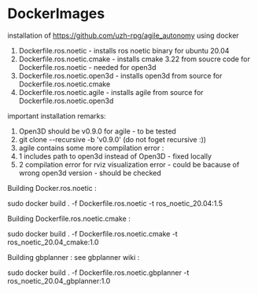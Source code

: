 # DockerImages


installation of https://github.com/uzh-rpg/agile_autonomy using docker 



1. Dockerfile.ros.noetic - installs ros noetic binary for ubuntu 20.04
2. Dockerfile.ros.noetic.cmake - installs cmake 3.22 from soucre code for Dockerfile.ros.noetic - needed for open3d 
3. Dockerfile.ros.noetic.open3d - installs open3d from source for Dockerfile.ros.noetic.cmake
4. Dockerfile.ros.noetic.agile - installs agile from source for Dockerfile.ros.noetic.open3d 





important installation remarks:


1. Open3D should be v0.9.0 for agile - to be tested
2. git clone --recursive -b 'v0.9.0' (do not foget recursive :))
3. agile contains some more compilation error :
3. 1 includes path to open3d instead of Open3D - fixed locally
3. 2 compilation error for rviz visualization error - could be bacause of wrong open3d version - should be checked


Building Docker.ros.noetic :

sudo docker build . -f Dockerfile.ros.noetic -t ros_noetic_20.04:1.5

Building Dockerfile.ros.noetic.cmake :

sudo docker build . -f Dockerfile.ros.noetic.cmake -t ros_noetic_20.04_cmake:1.0

Building gbplanner : see gbplanner wiki : 

sudo docker build . -f Dockerfile.ros.noetic.gbplanner -t ros_noetic_20.04_gbplanner:1.0

